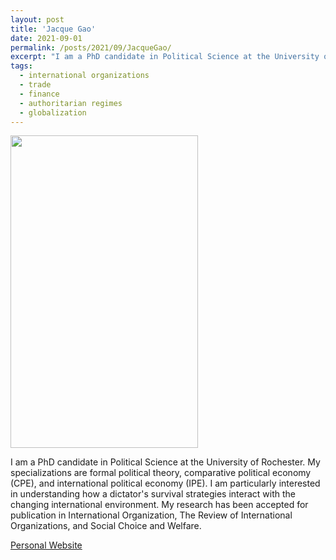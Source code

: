 ```yaml
---
layout: post
title: 'Jacque Gao'
date: 2021-09-01
permalink: /posts/2021/09/JacqueGao/
excerpt: "I am a PhD candidate in Political Science at the University of Rochester. My specializations are formal political theory, comparative political economy (CPE), and international political economy (IPE). I am particularly interested in understanding how a dictator's survival strategies interact with the changing international environment. My research has been accepted for publication in International Organization, The Review of International Organizations, and Social Choice and Welfare."
tags:
  - international organizations
  - trade
  - finance
  - authoritarian regimes
  - globalization
---
```

<img src="https://gsipe-workshop.github.io/images/Gao_Jacque.jpg" width="300" height="500" />

I am a PhD candidate in Political Science at the University of Rochester. My specializations are formal political theory, comparative political economy (CPE), and international political economy (IPE). I am particularly interested in understanding how a dictator's survival strategies interact with the changing international environment. My research has been accepted for publication in International Organization, The Review of International Organizations, and Social Choice and Welfare.


<a href= "https://www.jacquegao.com/">Personal Website</a>
